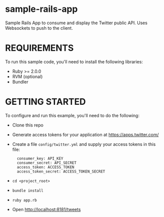 sample-rails-app
=================

Sample Rails App to consume and display the Twitter public API. Uses Websockets to push to the client.

REQUIREMENTS
============

To run this sample code, you'll need to install the following libraries:

- Ruby >= 2.0.0
- RVM (optional)
- Bundler


GETTING STARTED
============

To configure and run this example, you'll need to do the following:

- Clone this repo

- Generate access tokens for your application at https://apps.twitter.com/

- Create a file `config/twitter.yml` and supply your access tokens in this file:

		consumer_key: API_KEY	    
		consumer_secret: API_SECRET  	
		access_token: ACCESS_TOKEN  	
		access_token_secret: ACCESS_TOKEN_SECRET    

- `cd <project_root>`

- `bundle install`

- `ruby app.rb`

- Open [http://localhost:8181/tweets](http://localhost:8181/tweets)




